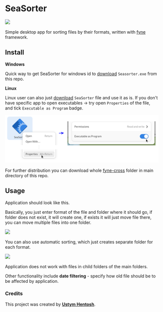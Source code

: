 # SeaSorter

<img src="https://iili.io/HQyYXSa.png" width="200"></img>

Simple desktop app for sorting files by their formats, written with [fyne](https://iili.io/HQyYXSa.png) framework.

## Install

**Windows**

Quick way to get SeaSorter for windows id to [download](https://github.com/ustymhentosh/SeaSorter/blob/main/SeaSorter.exe) `Seasorter.exe` from this repo.

**Linux**

Linux user can also just [download](https://github.com/ustymhentosh/SeaSorter/blob/main/SeaSorter) `SeaSorter` file and use it as is. If you don't have specific app to open executables → try open `Properties` of the file, and tick `Executable as Program` badge.

![linux_4.png](https://github.com/ustymhentosh/SeaSorter/blob/main/images/linux_4.png)

For further distribution you can download whole [fyne-cross](https://github.com/ustymhentosh/SeaSorter/tree/main/main/fyne-cross) folder in main directory of this repo.

## Usage

Application should look like this.

Basically, you just enter format of the file and folder where it should go, if folder does not exist, it will create one, if exists it will just move file there, you can move multiple files into one folder.

<img src="https://github.com/ustymhentosh/SeaSorter/blob/main/images/usage.gif" width="800"></img>

You can also use automatic sorting, which just creates separate folder for each format.

<img src="https://github.com/ustymhentosh/SeaSorter/blob/main/images/usage-auto.gif" width="800"></img>

Application does not work with files in child folders of the main folders.

Other functionality include **date filtering** - specify how old file should be to be affected by application.

### **Credits**

This project was created by **[Ustym Hentosh](https://github.com/ustymhentosh)**.
